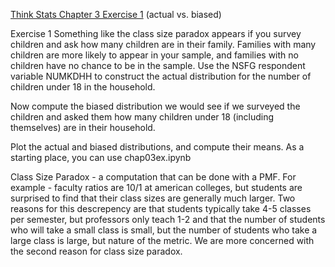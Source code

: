[Think Stats Chapter 3 Exercise 1](http://greenteapress.com/thinkstats2/html/thinkstats2004.html#toc31) (actual vs. biased)

Exercise 1   Something like the class size paradox appears if you survey children and ask how many children are in their family. Families with many children are more likely to appear in your sample, and families with no children have no chance to be in the sample.
Use the NSFG respondent variable NUMKDHH to construct the actual distribution for the number of children under 18 in the household.

Now compute the biased distribution we would see if we surveyed the children and asked them how many children under 18 (including themselves) are in their household.

Plot the actual and biased distributions, and compute their means. As a starting place, you can use chap03ex.ipynb


Class Size Paradox - a computation that can be done with a PMF. For example - faculty ratios are 10/1 at american colleges, but students are surprised to find that their class sizes are generally much larger. Two reasons for this descrepency are that students typically take 4-5 classes per semester, but professors only teach 1-2 and that the number of students who will take a small class is small, but the number of students who take a large class is large, but nature of the metric. We are more concerned with the second reason for class size paradox.
